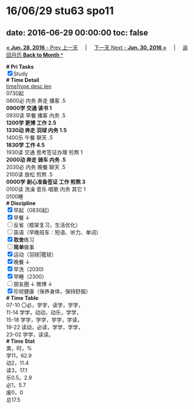# 16/06/29 stu63 spo11

date: 2016-06-29 00:00:00
toc: false
---
[**< Jun. 28, 2016** - Prev 上一天](/lifelogs/2016/06/d28.html) &nbsp; &nbsp; | &nbsp; &nbsp; [下一天 Next - **Jun. 30, 2016 >**](/lifelogs/2016/06/d30.html) &nbsp; &nbsp; |  &nbsp; &nbsp; [返回月历 **Back to Month ^**](/lifelogs/2016/06/index.html)
<br/><div><b># Pri Tasks</b></div><div><input checked="true" type="checkbox"/>Study</div><div><b># Time Detail</b></div><div><u>time|type desc len</u></div><div>0730起</div><div>0800必 内务 奔走 播客 .5</div><div><b>0900学 交通 读书 1</b></div><div>0930读 早餐 播客 内务 .5</div><div><b>1200学 更博 工作 2.5</b></div><div><b>1330动 奔走 羽球 内务 1.5</b></div><div>1400乐 午餐 聊天 .5</div><div><b>1830学 工作 4.5</b></div><div>1930读 交通 思考签证办理 煎熬 1</div><div><b>2000动 奔走 骑车 内务 .5</b></div><div>2030必 内务 晚餐 聊天 .5</div><div>2100读 放松 煎熬 .5</div><div><b>0000学</b> <b>耐心</b><b>准备签证 工作 煎熬 3</b></div><div>0100读 洗澡 音乐 唱歌 内务 其它 1</div><div>0100睡</div><div><b># Discipline</b></div><div><input checked="true" type="checkbox"/>早起（0830起）</div><div><input checked="true" type="checkbox"/>早餐 ↓</div><div><input type="checkbox"/>反省（框架复习，生活优化）</div><div><input type="checkbox"/>英语（早晚班车：短语、听力、单词）</div><div><input checked="true" type="checkbox"/><b>取舍</b>练习</div><div><input type="checkbox"/><b>简单</b>做事</div><div><input checked="true" type="checkbox"/>运动（羽球|毽球）</div><div><input checked="true" type="checkbox"/>晚餐 ↓</div><div><input checked="true" type="checkbox"/>早洗（2030)</div><div><input checked="true" type="checkbox"/>早睡（2300）</div><div><input type="checkbox"/>朋友圈 ↓ 微博 ↓</div><div><input checked="true" type="checkbox"/>珍视健康（保养身体，保持舒服）</div><div><b># Time Table</b></div><div>07-10 〇必，学学，读学，学学，</div><div>11-14 学学，动动，动乐，学学，</div><div>15-18 学学，学学，学学，学读，</div><div>19-22 读动，必读，学学，学学，</div><div>23-02 学学，读读。</div><div><b># Time Stat</b></div><div>类，时，%</div><div>学11，62.9</div><div>动2，11.4</div><div>读3，17.1</div><div>乐0.5，2.9</div><div>必1，5.7</div><div>废0，0</div><div>总17.5</div>
